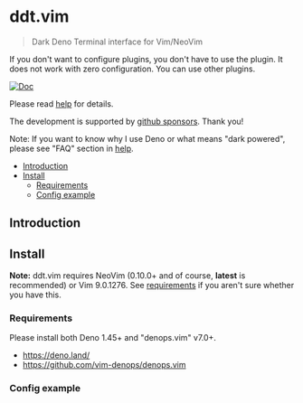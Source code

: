# ddt.vim

> Dark Deno Terminal interface for Vim/NeoVim

If you don't want to configure plugins, you don't have to use the plugin. It
does not work with zero configuration. You can use other plugins.

[![Doc](https://img.shields.io/badge/doc-%3Ah%20ddt-orange.svg)](doc/ddt.txt)

Please read [help](doc/ddt.txt) for details.

The development is supported by
[github sponsors](https://github.com/sponsors/Shougo/). Thank you!

Note: If you want to know why I use Deno or what means "dark powered", please
see "FAQ" section in [help](doc/ddt.txt).

<!-- vim-markdown-toc GFM -->

- [Introduction](#introduction)
- [Install](#install)
  - [Requirements](#requirements)
  - [Config example](#config-example)

<!-- vim-markdown-toc -->

## Introduction

## Install

**Note:** ddt.vim requires NeoVim (0.10.0+ and of course, **latest** is
recommended) or Vim 9.0.1276. See [requirements](#requirements) if you aren't
sure whether you have this.

### Requirements

Please install both Deno 1.45+ and "denops.vim" v7.0+.

- <https://deno.land/>
- <https://github.com/vim-denops/denops.vim>

### Config example

```vim
```
